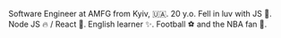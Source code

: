 Software Engineer at AMFG
from Kyiv, 🇺🇦.
20 y.o.
Fell in luv with JS 🤍.
Node JS 🔥 / React 🚀.
English learner ✨.
Football ⚽ and the NBA fan 🏀.
